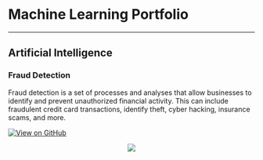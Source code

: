 
# Machine Learning Portfolio
---
## Artificial Intelligence

### Fraud Detection

Fraud detection is a set of processes and analyses that allow businesses to identify and prevent unauthorized financial activity. This can include fraudulent credit card transactions, identify theft, cyber hacking, insurance scams, and more.

[![View on GitHub](https://img.shields.io/badge/GitHub-View_on_GitHub-blue?logo=GitHub)](https://github.com/Jitendra-dua/fraud_detection)

<center><img src="images/FD.jpg"/></center>

